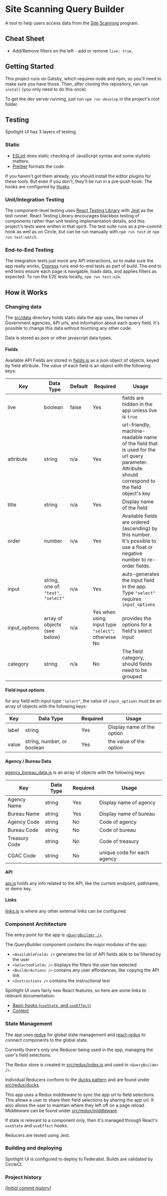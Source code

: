 # Site Scanning Query Builder

A tool to help users access data from the [Site Scanning](https://digital.gov/site-scanning) program.  

## Cheat Sheet
* Add/Remove filters on the left - add or remove `live: true,`

## Getting Started

This project runs on Gatsby, which requires node and npm, so you'll need to make sure you have those.
Then, after cloning this repository, run `npm install` (you only need to do this once).

To get the dev server running, just run `npm run develop` in the project's root folder.

## Testing

Spotlight UI has 3 layers of testing.

### Static

- [ESLint](https://eslint.org/) does static checking of JavaScript syntax and some stylistic matters.
- [Prettier](https://prettier.io/) formats the code.

If you haven't got them already, you should install the editor plugins for these tools. But even if you don't, they'll be run in a pre-push hook. The hooks are configured by [Husky](https://github.com/typicode/husky).

### Unit/Integration Testing

The component-level testing uses [React Testing Library](https://testing-library.com/docs/react-testing-library/intro) with [Jest](https://jestjs.io/) as the test runner. React Testing Library encourages blackbox testing of components rather than unit testing implementation details, and this project's tests were written in that spirit. The test suite runs as a pre-commit hook as well as on Circle, but can be run manually with `npm run test` or `npm run test:watch`.

### End-to-End Testing

The integration tests just mock any API interactions, so to make sure the app really works, [Cypress](https://www.cypress.io/) runs end-to-end tests as part of build. The end to end tests ensure each page is navigable, loads data, and applies filters as expected. To run the E2E tests locally, `npm run test:e2e`.

## How it Works

### Changing data

The [src/data](./src/data) directory holds static data the app uses, like names of Government agencies, API urls, and information about each query field. It's possible to change this data without touching any other code.

Data is stored as json or other javascript data types.

#### Fields

Available API Fields are stored in [fields.js](./src/data/fields.js) as a json object of objects, keyed by field attribute. The value of each field is an object with the following keys:

| Key  | Data Type | Default | Required | Usage |
|------|-----------|---------|-------|----------|
| live | boolean   | false   | Yes | fields are hidden in the app unless live is `true` |
| attribute | string | n/a | Yes | url-friendly, machine-readable name of the field that is used for the url query parameter. Attribute should correspond to the field object's key |
| title | string | n/a | Yes | Display name of the field |
| order | number | n/a | Yes | Available fields are ordered (ascending) by this number. It's possible to use a float or negative number to re-order fields. |
| input | string, one of: `"text"`, `"select"` | n/a | Yes | auto-generates the input field in the app. Type `"select"` requires `input_options` |
| input_options | array of objects (see below) | n/a | Yes when using input type `"select"`; otherwise No | provides the options for a field's select input |
| category | string | n/a | No | The field category, should fields need to be grouped |

#### Field input options

for any field with input type `"select"`, the value of `input_options` must be an array of objects with the following keys:

| Key | Data Type | Required | Usage |
|-----|-----------|----------|-------|
| label | string | Yes | Display name of the option |
| value | string, number, or boolean | Yes | the value of the option |

#### Agency / Bureau Data

[agency_bureau_data.js](./src/data/agency_bureau_data.js) is an array of objects with the following keys:

| Key | Data Type | Required | Usage |
|-----|-----------|----------|-------|
| Agency Name | string | Yes | Display name of agency |
| Bureau Name | string | Yes | Display name of bureau |
| Agency Code | string | No  | Code of agency |
| Bureau Code | string | No  | Code of bureau |
| Treasury Code | string | No  | Code of treasury |
| CGAC Code | string | No | unique code for each agency |

#### API

[api.js](./src/data/api.js) holds any info related to the API, like the current endpoint, pathname, or demo key.

#### Links

[links.js](./src/data/links.js) is where any other external links can be configured.

### Component Architecture

The entry point for the app is [`<QueryBuilder />`](./src/components/modules/query-builder.js).

The QueryBuilder component contains the major modules of the app:
- `<AvailableFields />` generates the list of API fields able to be filtered by the user
- `<SelectedFields />` displays the filters the user has selected
- `<BuilderActions />` contains any user affordances, like copying the API link
- `<Instructions />` contains the instructional text

Spotlight UI uses fairly new React features, so here are some links to relevant documentation:

- [Basic hooks (`useState`, and `useEffect`)](https://reactjs.org/docs/hooks-reference.html#basic-hooks)
- [Context](https://reactjs.org/docs/context.html)

### State Management

The app uses [redux](https://redux.js.org/) for global state management and [react-redux](https://react-redux.js.org/) to connect components to the global state.

Currently there's only one Reducer being used in the app, managing the user's field selections.

The Redux store is created in [src/redux/index.js](./src/redux/index.js) and used in `<QueryBuilder />`.

Individual Reducers conform to the [ducks pattern](https://github.com/erikras/ducks-modular-redux) and are found under [src/redux/ducks](./src/redux/ducks).

This app uses a Redux middleware to sync the app url to field selections. This allows a user to share their field selections by sharing the app url. It also allows the user to maintain where they left off on a page reload. Middleware can be found under [src/redux/middleware](./src/redux/middleware).

If state is relevant to a component only, then it's managed through React's `useState` and `useEffect` hooks.

Reducers are tested using Jest.

### Building and deploying

Spotlight UI is configured to deploy to Federalist. Builds are validated by CircleCI.

### Project history

_[[Initial commit history](https://github.com/18F/Spotlight-ui/tree/spotlight-3.0)]_ 


